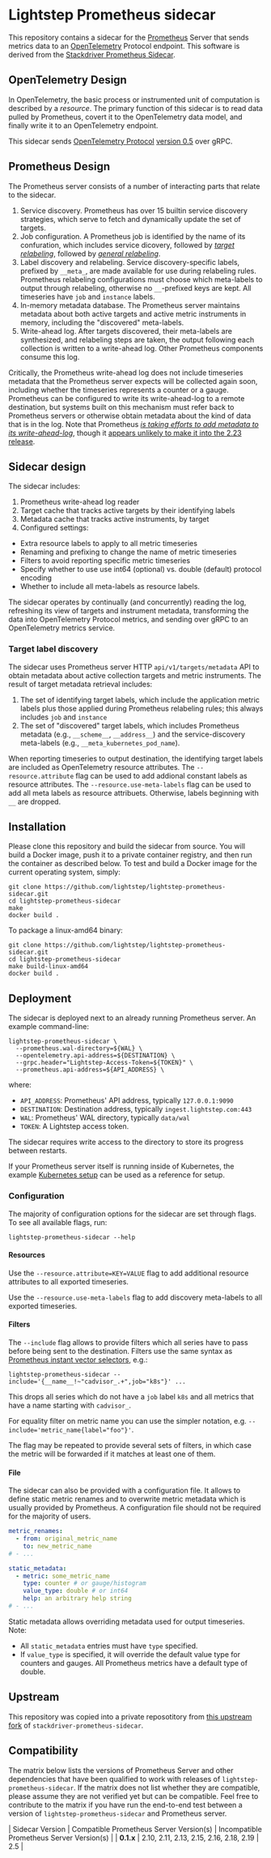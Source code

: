 # Lightstep Prometheus sidecar

This repository contains a sidecar for the
[Prometheus](https://prometheus.io/) Server that sends metrics data to
an [OpenTelemetry](https://opentelemetry.io) Protocol endpoint.  This
software is derived from the [Stackdriver Prometheus
Sidecar](https://github.com/Stackdriver/stackdriver-prometheus-sidecar).

## OpenTelemetry Design

In OpenTelemetry, the basic process or instrumented unit of
computation is described by a _resource_.  The primary function of
this sidecar is to read data pulled by Prometheus, covert it to the
OpenTelemetry data model, and finally write it to an OpenTelemetry
endpoint.

This sidecar sends [OpenTelemetry Protocol](https://github.com/open-telemetry/opentelemetry-specification/blob/master/specification/protocol/otlp.md) [version 0.5](https://github.com/open-telemetry/opentelemetry-proto/releases/tag/v0.5.0) over gRPC.

## Prometheus Design

The Prometheus server consists of a number of interacting parts that
relate to the sidecar.

1. Service discovery. Prometheus has over 15 builtin service discovery strategies, which serve to fetch and dynamically update the set of targets.
2. Job configuration. A Prometheus job is identified by the name of its confuration, which includes service dicovery, followed by [_target relabeling_](https://prometheus.io/docs/prometheus/latest/configuration/configuration/#relabel_config), followed by [_general relabeling_](https://prometheus.io/docs/prometheus/latest/configuration/configuration/#metric_relabel_configs).
3. Label discovery and relabeling.  Service discovery-specific labels, prefixed by `__meta_`, are made available for use during relabeling rules.  Prometheus relabeling configurations must choose which meta-labels to output through relabeling, otherwise no `__`-prefixed keys are kept.  All timeseries have `job` and `instance` labels.
4. In-memory metadata database.  The Prometheus server maintains metadata about both active targets and active metric instruments in memory, including the "discovered" meta-labels.
5. Write-ahead log.  After targets discovered, their meta-labels are synthesized, and relabeling steps are taken, the output following each collection is written to a write-ahead log.  Other Prometheus components consume this log.

Critically, the Prometheus write-ahead log does not include timeseries metadata that the Prometheus server expects will be collected again soon, including whether the timeseries represents a counter or a gauge.  Prometheus can be configured to write its write-ahead-log to a remote destination, but systems built on this mechanism must refer back to Prometheus servers or otherwise obtain metadata about the kind of data that is in the log.  Note that Prometheus [_is taking efforts to add metadata to its write-ahead-log_](https://github.com/prometheus/prometheus/pull/6815), though it [appears unlikely to make it into the 2.23 release](https://github.com/prometheus/prometheus/pull/7771#issuecomment-707639237).

## Sidecar design

The sidecar includes:

1. Prometheus write-ahead log reader
2. Target cache that tracks active targets by their identifying labels
3. Metadata cache that tracks active instruments, by target
4. Configured settings:
  - Extra resource labels to apply to all metric timeseries
  - Renaming and prefixing to change the name of metric timeseries
  - Filters to avoid reporting specific metric timeseries
  - Specify whether to use use int64 (optional) vs. double (default) protocol encoding
  - Whether to include all meta-labels as resource labels.
  
The sidecar operates by continually (and concurrently) reading the
log, refreshing its view of targets and instrument metadata,
transforming the data into OpenTelemetry Protocol metrics, and sending
over gRPC to an OpenTelemetry metrics service.

### Target label discovery

The sidecar uses Prometheus server HTTP `api/v1/targets/metadata` API
to obtain metadata about active collection targets and metric
instruments.  The result of target metadata retrieval includes:

1. The set of identifying target labels, which include the application
metric labels plus those applied during Prometheus relabeling rules; this always includes `job` and `instance`
2. The set of "discovered" target labels, which includes Prometheus metadata (e.g., `__scheme__`, `__address__`) and the service-discovery meta-labels (e.g., `__meta_kubernetes_pod_name`).

When reporting timeseries to output destination, the identifying
target labels are included as OpenTelemetry resource attributes.  The
`--resource.attribute` flag can be used to add addional constant
labels as resource attributes.  The `--resource.use-meta-labels` flag
can be used to add all meta labels as resource attribuets.  Otherwise,
labels beginning with `__` are dropped.

## Installation

Please clone this repository and build the sidecar from source.  You
will build a Docker image, push it to a private container registry,
and then run the container as described below.  To test and build a
Docker image for the current operating system, simply:

```
git clone https://github.com/lightstep/lightstep-prometheus-sidecar.git
cd lightstep-prometheus-sidecar
make
docker build .
```

To package a linux-amd64 binary:

```
git clone https://github.com/lightstep/lightstep-prometheus-sidecar.git
cd lightstep-prometheus-sidecar
make build-linux-amd64 
docker build .
```

## Deployment

The sidecar is deployed next to an already running Prometheus server.
An example command-line:

```
lightstep-prometheus-sidecar \
  --prometheus.wal-directory=${WAL} \
  --opentelemetry.api-address=${DESTINATION} \
  --grpc.header="Lightstep-Access-Token=${TOKEN}" \
  --prometheus.api-address=${API_ADDRESS} \
```

where:

* `API_ADDRESS`: Prometheus' API address, typically `127.0.0.1:9090`
* `DESTINATION`: Destination address, typically `ingest.lightstep.com:443`
* `WAL`: Prometheus' WAL directory, typically `data/wal`
* `TOKEN`: A Lightstep access token.

The sidecar requires write access to the directory to store its progress between restarts.

If your Prometheus server itself is running inside of Kubernetes, the example [Kubernetes setup](./kube/README.md)
can be used as a reference for setup.

### Configuration

The majority of configuration options for the sidecar are set through flags. To see all available flags, run:

```
lightstep-prometheus-sidecar --help
```

#### Resources

Use the `--resource.attribute=KEY=VALUE` flag to add additional resource attributes to all exported timeseries.

Use the `--resource.use-meta-labels` flag to add discovery meta-labels to all exported timeseries.

#### Filters

The `--include` flag allows to provide filters which all series have to pass before being sent to the destination. Filters use the same syntax as [Prometheus instant vector selectors](https://prometheus.io/docs/prometheus/latest/querying/basics/#instant-vector-selectors), e.g.:

```
lightstep-prometheus-sidecar --include='{__name__!~"cadvisor_.+",job="k8s"}' ...
```

This drops all series which do not have a `job` label `k8s` and all metrics that have a name starting with `cadvisor_`.

For equality filter on metric name you can use the simpler notation, e.g. `--include='metric_name{label="foo"}'`.

The flag may be repeated to provide several sets of filters, in which case the metric will be forwarded if it matches at least one of them.

#### File

The sidecar can also be provided with a configuration file. It allows to define static metric renames and to overwrite metric metadata which is usually provided by Prometheus. A configuration file should not be required for the majority of users.

```yaml
metric_renames:
  - from: original_metric_name
    to: new_metric_name
# - ...

static_metadata:
  - metric: some_metric_name
    type: counter # or gauge/histogram
    value_type: double # or int64
    help: an arbitrary help string
# - ...
```

Static metadata allows overriding metadata used for output timeseries.  Note:

  * All `static_metadata` entries must have `type` specified.
  * If `value_type` is specified, it will override the default value type for counters and gauges. All Prometheus metrics have a default type of double.

## Upstream

This repository was copied into a private reposotitory from [this upstream fork](https://github.com/Stackdriver/stackdriver-prometheus-sidecar/tree/1361301230bcfc978864a8f4c718aba98bc07a3d) of `stackdriver-prometheus-sidecar`.

## Compatibility

The matrix below lists the versions of Prometheus Server and other dependencies that have been qualified to work with releases of `lightstep-prometheus-sidecar`. If the matrix does not list whether they are compatible, please assume they are not verified yet but can be compatible. Feel free to contribute to the matrix if you have run the end-to-end test between a version of `lightstep-prometheus-sidecar` and Prometheus server.

| Sidecar Version | Compatible Prometheus Server Version(s)   | Incompatible Prometheus Server Version(s) |
| **0.1.x**       | 2.10, 2.11, 2.13, 2.15, 2.16, 2.18, 2.19  | 2.5                                       |
